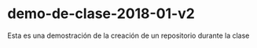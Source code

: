 # demo-de-clase-2018-01-v2
Esta es una demostración de la creación de un repositorio durante la clase 
